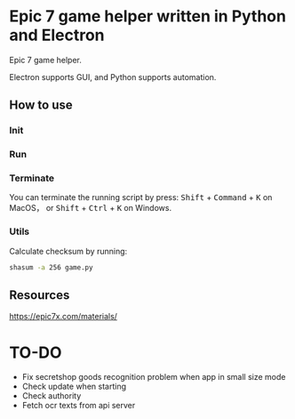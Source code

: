 # Epic 7 game helper written in Python and Electron

Epic 7 game helper.

Electron supports GUI, and Python supports automation.

## How to use

### Init

### Run

### Terminate

You can terminate the running script by press: <kbd>Shift</kbd> + <kbd>Command</kbd> + <kbd>K</kbd> on MacOS， or <kbd>Shift</kbd> + <kbd>Ctrl</kbd> + <kbd>K</kbd> on Windows.

### Utils

Calculate checksum by running:
```bash
shasum -a 256 game.py
```

## Resources

https://epic7x.com/materials/


# TO-DO

* Fix secretshop goods recognition problem when app in small size mode
* Check update when starting
* Check authority
* Fetch ocr texts from api server
